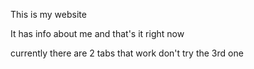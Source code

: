 This is my website

It has info about me and that's it right now

currently there are 2 tabs that work don't try the 3rd one
